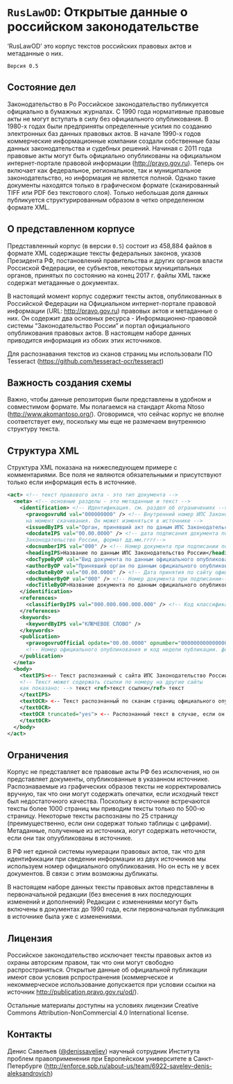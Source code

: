 # `RusLawOD`: Открытые данные о российском законодательстве
‘RusLawOD’ это корпус текстов российских правовых актов и метаданные о них.

`Версия 0.5`

## Состояние дел
Законодательство в Ро
Российское законодательство публикуется официально в бумажных журналах. С 1990 года  нормативные правовые акты не могут вступать в силу без официального опубликования. В 1980-х годах были предприняты определенные усилия по созданию электронных баз данных правовых актов. В начале 1990-х годов коммерческие информационные компании создали собственные базы данных законодательства и судебных решений. Начиная с 2011 года правовые акты могут быть официально опубликованы на официальном интернет-портале правовой информации (http://pravo.gov.ru). Теперь он включает как федеральное, региональное, так и муниципальное законодательство, но информация не является полной. Однако такие документы находятся только в графическом формате (сканированный TIFF или PDF без текстового слоя). Только небольшая доля данных публикуется структурированным образом в четко определенном формате XML.

## О представленном корпусе
Представленный корпус (в версии `0.5`) состоит из 458,884 файлов в формате XML содержащие тексты федеральных законов, указов Президента РФ, постановлений правительства и других органов власти Россиской Федерации, ее субъектов, некоторых муниципальных органов, принятых по состоянию на конец 2017 г. файлы XML также содержат метаданные о документах.

В настоящий момент корпус содержит тексты актов, опубликованных в Российской Федерации на Официальном интернет-портале правовой информации (URL: http://pravo.gov.ru) правовых актов и метаданные о них. Он содержит два основных ресурса - Информационно-правовой системы “Законодательство России” и портал официального опубликования правовых актов. В настоящем наборе данных приводится информация из обоих этих источников.

Для распознавания текстов из сканов страниц мы использовали ПО Tesseract (https://github.com/tesseract-ocr/tesseract) 

## Важность создания схемы
Важно, чтобы данные репозитория были представлены в удобном и совместимом формате. Мы полагаемся на стандарт Akoma Ntoso (http://www.akomantoso.org/). Оговоримся, что сейчас корпус не вполне соответствует ему, поскольку мы еще не размечаем внутреннюю структуру текста.

## Структура XML
Структура XML показана на нижеследующем примере с комментариями. Все поля не являются обязательными и присутствуют только если информация есть в источнике.

```xml
<act> <!-- текст правового акта - это тип документа -->
  <meta> <!-- основные разделы - это метаданные и текст -->
    <identification> <!-- Идентификация. см. раздел об ограничениях -->
      <pravogovruNd val="000000000" /> <!-- Внутренний номер ИПС Законодательство России 
      на момент скачивания. Он может изменяться в источнике -->
      <issuedByIPS val="Орган, принявший акт по даным ИПС Законодательство России" />
      <docdateIPS val="00.00.0000" /> <!-- дата подписания документа по ИПС 
      Законодательство России, формат дд.мм.гггг-->
      <docnumberIPS val="000" /> <!-- Номер документа при подписании по даным ИПС Законодательство РФ -->
      <headingIPS>Название по данным ИПС Законодательство России</headingIPS> 
      <docTypeByOP val="Вид документа по данным официального опубликования" /> 
      <authorByOP val="Принявший орган по данным официального опубликования" /> 
      <docDateByOP val="00.00.0000" /> <!-- Дата принятия по сайту официального опубликования формат дд.мм.гггг -->
      <docNumberByOP val="000" /> <!-- Номер документа при подписании-->
      <docTitleByOP>Название документа по данным официального опубликования</docTitleByOp> 
    </identification>
    <references>
      <classifierByIPS val="000.000.000.000.000" /> <!-- Код классификатора правовых актов по ИПС Законодательство -->
    </references>
    <keywords>
      <keywordByIPS val="КЛЮЧЕВОЕ СЛОВО" /> 
    </keywords>
    <publication>
      <pravogovruOfficial opdate="00.00.0000" opnumber="0000000000000000" opweekcode="0000000000000" /> 
      <!-- Номер официального опубликования и код недели публикации. формат дд.мм.гггг -->
    </publication>
  </meta>
  <body>
    <textIPS><-- Текст распознанный с сайта ИПС Законодательство России --> 
    <!-- Текст может содержать ссылки по номеру на другие сайты 
    как показано: --> текст <ref>текст ссылки</ref> текст 
    </textIPS>
    <textOCR> <-- Текст распознанный по сканам страниц официального опубликования -->
    </textOCR> 
    <textOCR truncated="yes"> <-- Распознанный текст в случае, если он сокращен -->
    </textOCR> 
  </body>
</act>
```

## Ограничения
Корпус не представляет все правовые акты РФ без исключения, но он представляет документы, опубликованные в указанном источнике. Распознаваемые из графических образов тексты не корректировались вручную, так что они могут содержать опечатки, если исходный текст был недостаточного качества. Поскольку в источнике встречаются тексты более 1000 страниц мы приводим тексты только по 500-ю страницу. Некоторые тексты распознаны по 25 страницу (преимущественно, если они содержат только таблицы с цифрами). Метаданные, полученные из источника, иогут содержать неточности, если они так опуубликованы в источнике.

В РФ нет единой системы нумерации правовых актов, так что для идентификации при сведении информации из двух источников мы используем номер официального опубликования. Но он есть не у всех документов. В связи с этим возможны дубликаты.

В настоящем наборе данных тексты правовых актов представлены в первоначальной редакции (без внесения в них последующих изменений и дополнений) 
Редакции с изменениями могут быть включены в документах до 1990 года, если первоначальная публикация в источнике была уже с изменениями. 

## Лицензия
Российское законодательство исключает тексты правовых актов из охраны авторским правом, так что они могут свободно распространяться. Открытые данные об официальной публикации имеют свои условия рспространения (коммерческое и некоммерческое использование допускается при условии ссылки на источник http://publication.pravo.gov.ru/od/).

Остальные материалы доступны на условиях лицензии Creative Commons Attribution-NonCommercial 4.0 International license.

## Контакты
Денис Савельев ([@denissaveliev](https://github.com/denissaveliev)) научный сотрудник Института проблем правоприменения при Европейском университете в Санкт-Петербурге (http://enforce.spb.ru/about-us/team/6922-savelev-denis-aleksandrovich)
